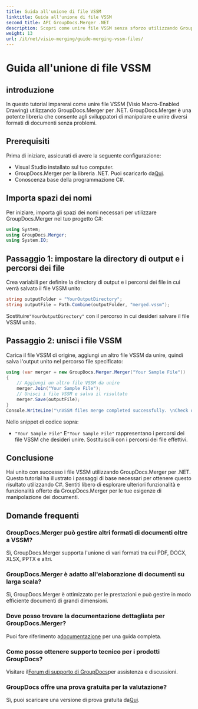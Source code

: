 ```yaml
---
title: Guida all'unione di file VSSM
linktitle: Guida all'unione di file VSSM
second_title: API GroupDocs.Merger .NET
description: Scopri come unire file VSSM senza sforzo utilizzando GroupDocs.Merger per .NET. Guida dettagliata per gli sviluppatori C#.
weight: 13
url: /it/net/visio-merging/guide-merging-vssm-files/
---
```


# Guida all'unione di file VSSM

## introduzione
In questo tutorial imparerai come unire file VSSM (Visio Macro-Enabled Drawing) utilizzando GroupDocs.Merger per .NET. GroupDocs.Merger è una potente libreria che consente agli sviluppatori di manipolare e unire diversi formati di documenti senza problemi.
## Prerequisiti
Prima di iniziare, assicurati di avere la seguente configurazione:
- Visual Studio installato sul tuo computer.
-  GroupDocs.Merger per la libreria .NET. Puoi scaricarlo da[Qui](https://releases.groupdocs.com/merger/net/).
- Conoscenza base della programmazione C#.

## Importa spazi dei nomi
Per iniziare, importa gli spazi dei nomi necessari per utilizzare GroupDocs.Merger nel tuo progetto C#:
```csharp
using System; 
using GroupDocs.Merger;
using System.IO;
```
## Passaggio 1: impostare la directory di output e i percorsi dei file
Crea variabili per definire la directory di output e i percorsi dei file in cui verrà salvato il file VSSM unito:
```csharp
string outputFolder = "YourOutputDirectory";
string outputFile = Path.Combine(outputFolder, "merged.vssm");
```
 Sostituire`"YourOutputDirectory"` con il percorso in cui desideri salvare il file VSSM unito.
## Passaggio 2: unisci i file VSSM
Carica il file VSSM di origine, aggiungi un altro file VSSM da unire, quindi salva l'output unito nel percorso file specificato:
```csharp
using (var merger = new GroupDocs.Merger.Merger("Your Sample File"))
{
    // Aggiungi un altro file VSSM da unire
    merger.Join("Your Sample File");
    // Unisci i file VSSM e salva il risultato
    merger.Save(outputFile);
}
Console.WriteLine("\nVSSM files merge completed successfully. \nCheck output in {0}", outputFolder);
```
Nello snippet di codice sopra:
- `"Your Sample File"` E`"Your Sample File"` rappresentano i percorsi dei file VSSM che desideri unire. Sostituiscili con i percorsi dei file effettivi.

## Conclusione
Hai unito con successo i file VSSM utilizzando GroupDocs.Merger per .NET. Questo tutorial ha illustrato i passaggi di base necessari per ottenere questo risultato utilizzando C#. Sentiti libero di esplorare ulteriori funzionalità e funzionalità offerte da GroupDocs.Merger per le tue esigenze di manipolazione dei documenti.

## Domande frequenti
### GroupDocs.Merger può gestire altri formati di documenti oltre a VSSM?
Sì, GroupDocs.Merger supporta l'unione di vari formati tra cui PDF, DOCX, XLSX, PPTX e altri.
### GroupDocs.Merger è adatto all'elaborazione di documenti su larga scala?
Sì, GroupDocs.Merger è ottimizzato per le prestazioni e può gestire in modo efficiente documenti di grandi dimensioni.
### Dove posso trovare la documentazione dettagliata per GroupDocs.Merger?
 Puoi fare riferimento a[documentazione](https://tutorials.groupdocs.com/merger/net/) per una guida completa.
### Come posso ottenere supporto tecnico per i prodotti GroupDocs?
 Visitare il[Forum di supporto di GroupDocs](https://forum.groupdocs.com/c/merger/32)per assistenza e discussioni.
### GroupDocs offre una prova gratuita per la valutazione?
 Sì, puoi scaricare una versione di prova gratuita da[Qui](https://releases.groupdocs.com/).